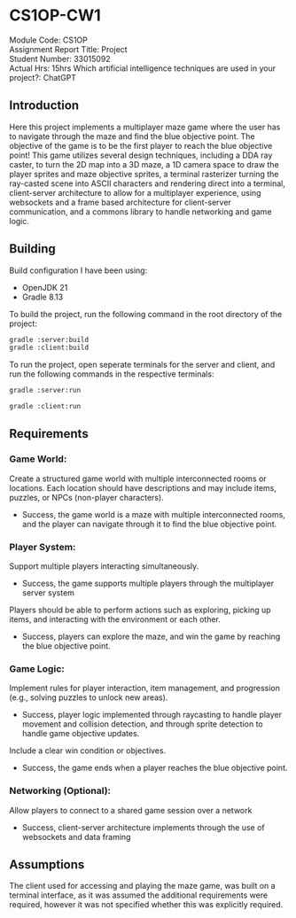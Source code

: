 # CS1OP-CW1

Module Code: CS1OP  
Assignment Report Title: Project  
Student Number: 33015092  
Actual Hrs: 15hrs
Which artificial intelligence techniques are used in your project?: ChatGPT

## Introduction

Here this project implements a multiplayer maze game where the user has to navigate through the maze and find the blue objective point. The objective of the game is to be the first player to reach the blue objective point! This game utilizes several design techniques, including a DDA ray caster, to turn the 2D map into a 3D maze, a 1D camera space to draw the player sprites and maze objective sprites, a terminal rasterizer turning the ray-casted scene into ASCII characters and rendering direct into a terminal, client-server architecture to allow for a multiplayer experience, using websockets and a frame based architecture for client-server communication, and a commons library to handle networking and game logic.

## Building

Build configuration I have been using:
- OpenJDK 21
- Gradle 8.13

To build the project, run the following command in the root directory of the project:

```bash
gradle :server:build
gradle :client:build
```

To run the project, open seperate terminals for the server and client, and run the following commands in the respective terminals:

```bash
gradle :server:run
```

```bash
gradle :client:run
```

## Requirements

### Game World:
Create a structured game world with multiple interconnected rooms or locations.
Each location should have descriptions and may include items, puzzles, or NPCs (non-player characters).
- Success, the game world is a maze with multiple interconnected rooms, and the player can navigate through it to find the blue objective point.

### Player System:
Support multiple players interacting simultaneously.
- Success, the game supports multiple players through the multiplayer server system

Players should be able to perform actions such as exploring, picking up items, and interacting with the environment or each other.
- Success, players can explore the maze, and win the game by reaching the blue objective point.

### Game Logic:
Implement rules for player interaction, item management, and progression (e.g., solving puzzles to unlock new areas).

- Success, player logic implemented through raycasting to handle player movement and collision detection, and through sprite detection to handle game objective updates.

Include a clear win condition or objectives.
- Success, the game ends when a player reaches the blue objective point.

### Networking (Optional):

Allow players to connect to a shared game session over a network  
- Success, client-server architecture implements through the use of websockets and data framing

## Assumptions

The client used for accessing and playing the maze game, was built on a terminal interface, as it was assumed the additional requirements were required, however it was not specified whether this was explicitly required.